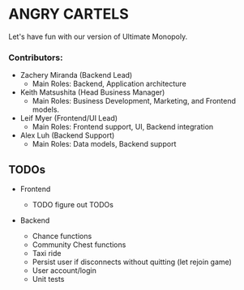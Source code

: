 # ANGRY CARTELS

Let's have fun with our version of Ultimate Monopoly.

### Contributors:
- Zachery Miranda (Backend Lead)
  - Main Roles: Backend, Application architecture
- Keith Matsushita (Head Business Manager)
  - Main Roles: Business Development, Marketing, and Frontend models.
- Leif Myer (Frontend/UI Lead)
  - Main Roles: Frontend support, UI, Backend integration
- Alex Luh (Backend Support)
  - Main Roles: Data models, Backend support

## TODOs
- Frontend
	- TODO figure out TODOs

- Backend
	- Chance functions
	- Community Chest functions
	- Taxi ride
	- Persist user if disconnects without quitting (let rejoin game)
	- User account/login
	- Unit tests
